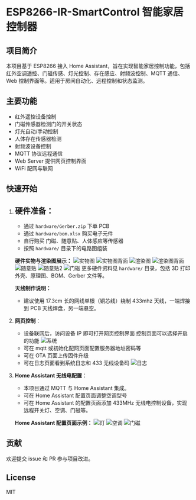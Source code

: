 # ESP8266-IR-SmartControl 智能家居控制器

## 项目简介

本项目基于 ESP8266 接入 Home Assistant，旨在实现智能家居控制功能，包括红外空调遥控、门磁传感、灯光控制、存在感应、射频波控制、MQTT 通信、Web 控制界面等。适用于房间自动化、远程控制和状态监测。

## 主要功能

- 红外遥控设备控制
- 门磁传感器检测门的开关状态
- 灯光自动/手动控制
- 人体存在传感器检测
- 射频波设备控制
- MQTT 协议远程通信
- Web Server 提供网页控制界面
- WiFi 配网与联网

## 快速开始

1. ## **硬件准备**：

   - 通过 `hardware/Gerber.zip` 下单 PCB
   - 通过 `hardware/bom.xlsx` 购买电子元件
   - 自行购买 门磁、随意贴、人体感应等传感器
   - 按照 `hardware/` 目录下的电路图组装

   **硬件实物与渲染图展示：**
   ![实物图](<imgs/实物图(正面).jpg>)
   ![实物图背面](<imgs/实物图(背面).jpg>)
   ![渲染图](<imgs/渲染图(正面).jpg>)
   ![渲染图背面](<imgs/渲染图(背面).jpg>)
   ![随意贴](imgs/随意贴.webp)
   ![随意贴2](imgs/随意贴2.webp)
   ![门磁](imgs/门磁发射器.webp)
   更多硬件资料见 `hardware/` 目录，包括 3D 打印外壳、原理图、BOM、Gerber 文件等。

   **天线制作说明：**

   - 建议使用 17.3cm 长的网线单根（铜芯线）绕制 433mhz 天线，一端焊接到 PCB 天线焊盘，另一端悬空。

2. **网页控制**：

   - 设备联网后，访问设备 IP 即可打开网页控制界面 控制页面可以选择开启的功能
     ![系统](imgs/系统.jpg)
   - 可在 mqtt 或初始化配网页面配置服务器地址密码等
   - 可在 OTA 页面上传固件升级
   - 可在日志页面看到系统日志和 433 无线设备码
     ![日志](imgs/日志.jpg)

3. **Home Assistant 无线电配置**：

   - 本项目通过 MQTT 与 Home Assistant 集成。
   - 可在 Home Assistant 配置页面调整空调型号
   - 可在 Home Assistant 的配置页面添加 433MHz 无线电控制设备，实现远程开关灯、空调、门磁等。

   **Home Assistant 配置页面示例：**
   ![灯](imgs/灯.jpg)
   ![空调](imgs/空调.jpg)
   ![门磁](imgs/空调.jpg)

## 贡献

欢迎提交 issue 和 PR 参与项目改进。

## License

MIT
